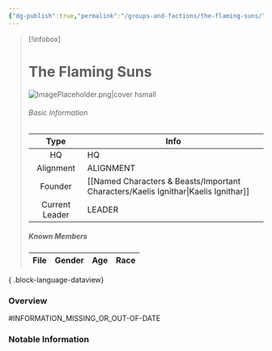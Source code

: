 ```yaml
---
{"dg-publish":true,"permalink":"/groups-and-factions/the-flaming-suns/","hide":true,"updated":"2025-07-04T20:32:40.350+01:00"}
---
```


> [!infobox]
> 
> # The Flaming Suns
> ![ImagePlaceholder.png|cover hsmall](/img/user/Admin/Attachments/ImagePlaceholder.png)
> ###### Basic Information
> 
>  Type | Info |
> :----: | --- |
>  HQ | HQ |
>  Alignment | ALIGNMENT |
>  Founder | [[Named Characters & Beasts/Important Characters/Kaelis Ignithar\|Kaelis Ignithar]] |
>  Current Leader | LEADER |
>  ##### Known Members
>   | File | Gender | Age | Race |
> | ---- | ------ | --- | ---- |
> 
{ .block-language-dataview}

### Overview
#INFORMATION_MISSING_OR_OUT-OF-DATE 

### Notable Information

